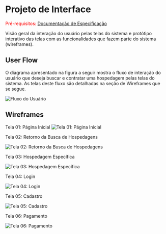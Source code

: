 
# Projeto de Interface

<span style="color:red">Pré-requisitos: <a href="2-Especificação do Projeto.md"> Documentação de Especificação</a></span>

Visão geral da interação do usuário pelas telas do sistema e protótipo interativo das telas com as funcionalidades que fazem parte do sistema (wireframes).

## User Flow

O diagrama apresentado na figura a seguir mostra o fluxo de interação do usuário que deseja buscar e contratar uma hospedagem pelas telas do sistema. As telas deste fluxo são detalhadas na seção de Wireframes que se segue.

![Fluxo do Usuário](img/fluxodousuario.png)

## Wireframes

Tela 01: Página Inicial
![Tela 01: Página Inicial](img/telaPaginaInicial.jpg)

Tela 02: Retorno da Busca de Hospedagens

![Tela 02: Retorno da Busca de Hospedagens](img/telaBuscaHospedagens.png)

Tela 03: Hospedagem Específica

![Tela 03: Hospedagem Específica](img/telaHospedagemEspecifica.png)

Tela 04: Login

![Tela 04: Login](img/telaLogin.png)

Tela 05: Cadastro

![Tela 05: Cadastro](img/telaCadastro.png)

Tela 06: Pagamento

![Tela 06: Pagamento](img/telaPagamento.png)